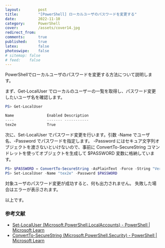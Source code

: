 ```yaml
---
layout:        post
title:         "[PowerShell] ローカルユーザのパスワードを変更する"
date:          2022-11-10
category:      PowerShell
cover:         /assets/cover14.jpg
redirect_from:
comments:      true
published:     true
latex:         false
photoswipe:    false
# sitemap: false
# feed:    false
---
```


PowerShellでローカルユーザのパスワードを変更する方法について説明します。

まず、Get-LocalUser でローカルのユーザーの一覧を取得し、パスワード変更したいユーザ名を確認します。

```powershell
PS> Get-LocalUser

Name               Enabled Description
----               ------- -----------
tex2e              True
```

次に、Set-LocalUser でパスワード変更を行います。引数 -Name でユーザ名、-Password でパスワードを指定します。
-Password にはセキュア文字列オブジェクトを渡さないといけないので、事前に ConvertTo-SecureString コマンドレットを使ってオブジェクトを生成して $PASSWORD 変数に格納しています。

```powershell
PS> $PASSWORD = ConvertTo-SecureString -AsPlainText -Force -String "VeryStrongP@ssw0rd"
PS> Set-LocalUser -Name "tex2e" -Password $PASSWORD
```

対象ユーザのパスワード変更が成功すると、何も出力されません。
失敗した場合はエラーが表示されます。

以上です。


### 参考文献

- [Set-LocalUser (Microsoft.PowerShell.LocalAccounts) - PowerShell \| Microsoft Learn](https://learn.microsoft.com/ja-jp/powershell/module/microsoft.powershell.localaccounts/set-localuser?view=powershell-5.1)
- [ConvertTo-SecureString (Microsoft.PowerShell.Security) - PowerShell \| Microsoft Learn](https://learn.microsoft.com/ja-jp/powershell/module/microsoft.powershell.security/convertto-securestring?view=powershell-7.3)
